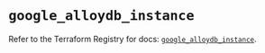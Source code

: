 # `google_alloydb_instance`

Refer to the Terraform Registry for docs: [`google_alloydb_instance`](https://registry.terraform.io/providers/hashicorp/google/6.34.1/docs/resources/alloydb_instance).
